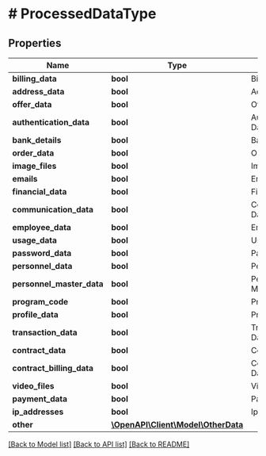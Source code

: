 # # ProcessedDataType

## Properties

Name | Type | Description | Notes
------------ | ------------- | ------------- | -------------
**billing_data** | **bool** | Billing Data |
**address_data** | **bool** | Address Data |
**offer_data** | **bool** | Offer Data |
**authentication_data** | **bool** | Authentication Data |
**bank_details** | **bool** | Bank Details |
**order_data** | **bool** | Order Data |
**image_files** | **bool** | Image Files |
**emails** | **bool** | Emails |
**financial_data** | **bool** | Financial Data |
**communication_data** | **bool** | Communication Data |
**employee_data** | **bool** | Employee Data |
**usage_data** | **bool** | Usage Data |
**password_data** | **bool** | Password Data |
**personnel_data** | **bool** | Personnel Data |
**personnel_master_data** | **bool** | Personnel Master Data |
**program_code** | **bool** | Program Code |
**profile_data** | **bool** | Profile Data |
**transaction_data** | **bool** | Transaction Data |
**contract_data** | **bool** | Contract Data |
**contract_billing_data** | **bool** | Contract Billing Data |
**video_files** | **bool** | Video Files |
**payment_data** | **bool** | Payment Data |
**ip_addresses** | **bool** | Ip Addresses |
**other** | [**\OpenAPI\Client\Model\OtherData**](OtherData.md) |  |

[[Back to Model list]](../../README.md#models) [[Back to API list]](../../README.md#endpoints) [[Back to README]](../../README.md)
